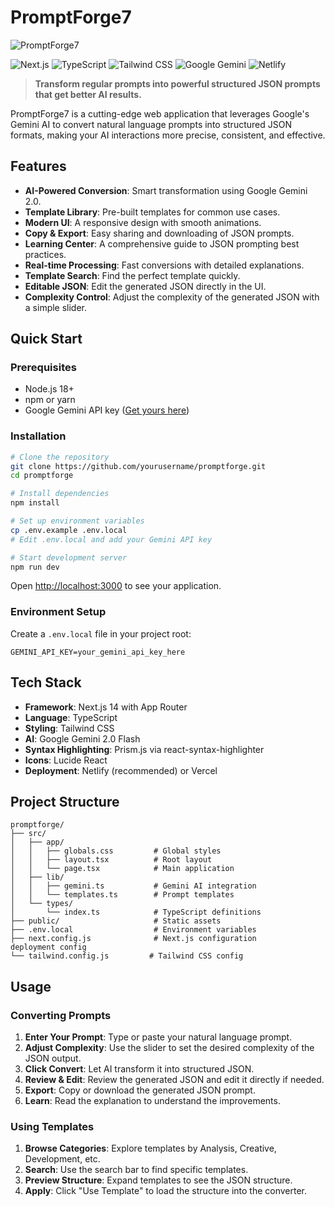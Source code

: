 # PromptForge7

![PromptForge7](https://img.shields.io/badge/PromptForge-AI%20Prompt%20Converter-blue?style=for-the-badge&logo=data:image/svg+xml;base64,PHN2ZyB3aWR0aD0iMjQiIGhlaWdodD0iMjQiIHZpZXdCb3g9IjAgMCAyNCAyNCIgZmlsbD0ibm9uZSIgeG1sbnM9Imh0dHA6Ly93d3cudzMub3JnLzIwMDAvc3ZnIj4KPHBhdGggZD0iTTEzIDJMMy4wOTYwMSAxOEg2TDEzIDJaIiBmaWxsPSJ3aGl0ZSIvPgo8cGF0aCBkPSJNMTEgMkwyMS4wNTMgMThIMThMMTEgMloiIGZpbGw9IndoaXRlIi8+CjxwYXRoIGQ9Ik0xMiA5TDkgMTZIMTVMMTIgOVoiIGZpbGw9IndoaXRlIi8+Cjwvc3ZnPgo=)

![Next.js](https://img.shields.io/badge/Next.js-14+-black?style=flat-square&logo=next.js)
![TypeScript](https://img.shields.io/badge/TypeScript-5+-blue?style=flat-square&logo=typescript)
![Tailwind CSS](https://img.shields.io/badge/Tailwind%20CSS-3+-38B2AC?style=flat-square&logo=tailwind-css)
![Google Gemini](https://img.shields.io/badge/Google%20Gemini-AI-4285F4?style=flat-square&logo=google)
![Netlify](https://img.shields.io/badge/Deploy-Netlify-00C7B7?style=flat-square&logo=netlify)

> **Transform regular prompts into powerful structured JSON prompts that get better AI results.**

PromptForge7 is a cutting-edge web application that leverages Google's Gemini AI to convert natural language prompts into structured JSON formats, making your AI interactions more precise, consistent, and effective.

## Features

- **AI-Powered Conversion**: Smart transformation using Google Gemini 2.0.
- **Template Library**: Pre-built templates for common use cases.
- **Modern UI**: A responsive design with smooth animations.
- **Copy & Export**: Easy sharing and downloading of JSON prompts.
- **Learning Center**: A comprehensive guide to JSON prompting best practices.
- **Real-time Processing**: Fast conversions with detailed explanations.
- **Template Search**: Find the perfect template quickly.
- **Editable JSON**: Edit the generated JSON directly in the UI.
- **Complexity Control**: Adjust the complexity of the generated JSON with a simple slider.

## Quick Start

### Prerequisites

- Node.js 18+
- npm or yarn
- Google Gemini API key ([Get yours here](https://makersuite.google.com/app/apikey))

### Installation

```bash
# Clone the repository
git clone https://github.com/yourusername/promptforge.git
cd promptforge

# Install dependencies
npm install

# Set up environment variables
cp .env.example .env.local
# Edit .env.local and add your Gemini API key

# Start development server
npm run dev
```

Open [http://localhost:3000](http://localhost:3000) to see your application.

### Environment Setup

Create a `.env.local` file in your project root:

```env
GEMINI_API_KEY=your_gemini_api_key_here
```

## Tech Stack

- **Framework**: Next.js 14 with App Router
- **Language**: TypeScript
- **Styling**: Tailwind CSS
- **AI**: Google Gemini 2.0 Flash
- **Syntax Highlighting**: Prism.js via react-syntax-highlighter
- **Icons**: Lucide React
- **Deployment**: Netlify (recommended) or Vercel

## Project Structure

```
promptforge/
├── src/
│   ├── app/
│   │   ├── globals.css         # Global styles
│   │   ├── layout.tsx          # Root layout
│   │   └── page.tsx            # Main application
│   ├── lib/
│   │   ├── gemini.ts           # Gemini AI integration
│   │   └── templates.ts        # Prompt templates
│   └── types/
│       └── index.ts            # TypeScript definitions
├── public/                     # Static assets
├── .env.local                  # Environment variables
├── next.config.js              # Next.js configuration
deployment config
└── tailwind.config.js         # Tailwind CSS config
```

## Usage

### Converting Prompts

1.  **Enter Your Prompt**: Type or paste your natural language prompt.
2.  **Adjust Complexity**: Use the slider to set the desired complexity of the JSON output.
3.  **Click Convert**: Let AI transform it into structured JSON.
4.  **Review & Edit**: Review the generated JSON and edit it directly if needed.
5.  **Export**: Copy or download the generated JSON prompt.
6.  **Learn**: Read the explanation to understand the improvements.

### Using Templates

1.  **Browse Categories**: Explore templates by Analysis, Creative, Development, etc.
2.  **Search**: Use the search bar to find specific templates.
3.  **Preview Structure**: Expand templates to see the JSON structure.
4.  **Apply**: Click "Use Template" to load the structure into the converter.
